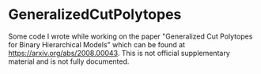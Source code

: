 # GeneralizedCutPolytopes
 Some code I wrote while working on the paper "Generalized Cut Polytopes for Binary Hierarchical Models" which can be found at https://arxiv.org/abs/2008.00043.
 This is not official supplementary material and is not fully documented. 

